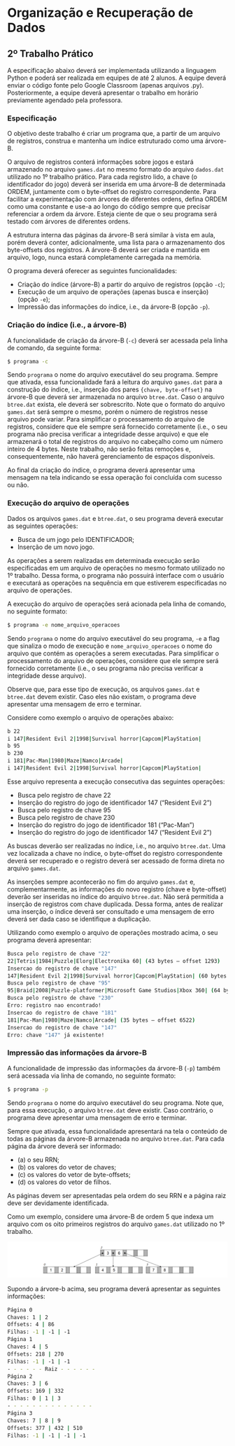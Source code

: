 # Organização e Recuperação de Dados
## 2º Trabalho Prático

A especificação abaixo deverá ser implementada utilizando a linguagem Python e poderá ser realizada em equipes de até 2 alunos. A equipe deverá enviar o código fonte pelo Google Classroom (apenas arquivos .py). Posteriormente, a equipe deverá apresentar o trabalho em horário previamente agendado pela professora.

### Especificação

O objetivo deste trabalho é criar um programa que, a partir de um arquivo de registros, construa e mantenha um índice estruturado como uma árvore-B.

O arquivo de registros conterá informações sobre jogos e estará armazenado no arquivo `games.dat` no mesmo formato do arquivo `dados.dat` utilizado no 1º trabalho prático. Para cada registro lido, a chave (o identificador do jogo) deverá ser inserida em uma árvore-B de determinada ORDEM, juntamente com o byte-offset do registro correspondente. Para facilitar a experimentação com árvores de diferentes ordens, defina ORDEM como uma constante e use-a ao longo do código sempre que precisar referenciar a ordem da árvore. Esteja ciente de que o seu programa será testado com árvores de diferentes ordens.

A estrutura interna das páginas da árvore-B será similar à vista em aula, porém deverá conter, adicionalmente, uma lista para o armazenamento dos byte-offsets dos registros. A árvore-B deverá ser criada e mantida em arquivo, logo, nunca estará completamente carregada na memória.

O programa deverá oferecer as seguintes funcionalidades:
- Criação do índice (árvore-B) a partir do arquivo de registros (opção `-c`);
- Execução de um arquivo de operações (apenas busca e inserção) (opção `-e`);
- Impressão das informações do índice, i.e., da árvore-B (opção `-p`).

### Criação do índice (i.e., a árvore-B)

A funcionalidade de criação da árvore-B (`-c`) deverá ser acessada pela linha de comando, da seguinte forma:

```bash
$ programa -c
```

Sendo `programa` o nome do arquivo executável do seu programa. Sempre que ativada, essa funcionalidade fará a leitura do arquivo `games.dat` para a construção do índice, i.e., inserção dos pares `{chave, byte-offset}` na árvore-B que deverá ser armazenada no arquivo `btree.dat`. Caso o arquivo `btree.dat` exista, ele deverá ser sobrescrito. Note que o formato do arquivo `games.dat` será sempre o mesmo, porém o número de registros nesse arquivo pode variar. Para simplificar o processamento do arquivo de registros, considere que ele sempre será fornecido corretamente (i.e., o seu programa não precisa verificar a integridade desse arquivo) e que ele armazenará o total de registros do arquivo no cabeçalho como um número inteiro de 4 bytes. Neste trabalho, não serão feitas remoções e, consequentemente, não haverá gerenciamento de espaços disponíveis.

Ao final da criação do índice, o programa deverá apresentar uma mensagem na tela indicando se essa operação foi concluída com sucesso ou não.

### Execução do arquivo de operações

Dados os arquivos `games.dat` e `btree.dat`, o seu programa deverá executar as seguintes operações:
- Busca de um jogo pelo IDENTIFICADOR;
- Inserção de um novo jogo.

As operações a serem realizadas em determinada execução serão especificadas em um arquivo de operações no mesmo formato utilizado no 1º trabalho. Dessa forma, o programa não possuirá interface com o usuário e executará as operações na sequência em que estiverem especificadas no arquivo de operações.

A execução do arquivo de operações será acionada pela linha de comando, no seguinte formato:

```bash
$ programa -e nome_arquivo_operacoes
```

Sendo `programa` o nome do arquivo executável do seu programa, `-e` a flag que sinaliza o modo de execução e `nome_arquivo_operacoes` o nome do arquivo que contém as operações a serem executadas. Para simplificar o processamento do arquivo de operações, considere que ele sempre será fornecido corretamente (i.e., o seu programa não precisa verificar a integridade desse arquivo).

Observe que, para esse tipo de execução, os arquivos `games.dat` e `btree.dat` devem existir. Caso eles não existam, o programa deve apresentar uma mensagem de erro e terminar.

Considere como exemplo o arquivo de operações abaixo:

```bash
b 22
i 147|Resident Evil 2|1998|Survival horror|Capcom|PlayStation|
b 95
b 230
i 181|Pac-Man|1980|Maze|Namco|Arcade|
i 147|Resident Evil 2|1998|Survival horror|Capcom|PlayStation|
```

Esse arquivo representa a execução consecutiva das seguintes operações:
- Busca pelo registro de chave 22
- Inserção do registro do jogo de identificador 147 (“Resident Evil 2”)
- Busca pelo registro de chave 95
- Busca pelo registro de chave 230
- Inserção do registro do jogo de identificador 181 (“Pac-Man”)
- Inserção do registro do jogo de identificador 147 (“Resident Evil 2”)

As buscas deverão ser realizadas no índice, i.e., no arquivo `btree.dat`. Uma vez localizada a chave no índice, o byte-offset do registro correspondente deverá ser recuperado e o registro deverá ser acessado de forma direta no arquivo `games.dat`.

As inserções sempre acontecerão no fim do arquivo `games.dat` e, complementarmente, as informações do novo registro (chave e byte-offset) deverão ser inseridas no índice do arquivo `btree.dat`. Não será permitida a inserção de registros com chave duplicada. Dessa forma, antes de realizar uma inserção, o índice deverá ser consultado e uma mensagem de erro deverá ser dada caso se identifique a duplicação.

Utilizando como exemplo o arquivo de operações mostrado acima, o seu programa deverá apresentar:

```bash
Busca pelo registro de chave "22"
22|Tetris|1984|Puzzle|Elorg|Electronika 60| (43 bytes – offset 1293)
Insercao do registro de chave "147"
147|Resident Evil 2|1998|Survival horror|Capcom|PlayStation| (60 bytes – offset 6460)
Busca pelo registro de chave "95"
95|Braid|2008|Puzzle-platformer|Microsoft Game Studios|Xbox 360| (64 bytes – offset 6092)
Busca pelo registro de chave "230"
Erro: registro nao encontrado!
Insercao do registro de chave "181"
181|Pac-Man|1980|Maze|Namco|Arcade| (35 bytes – offset 6522)
Insercao do registro de chave "147"
Erro: chave "147" já existente!
```

### Impressão das informações da árvore-B

A funcionalidade de impressão das informações da árvore-B (`-p`) também será acessada via linha de comando, no seguinte formato:

```bash
$ programa -p
```

Sendo `programa` o nome do arquivo executável do seu programa. Note que, para essa execução, o arquivo `btree.dat` deve existir. Caso contrário, o programa deve apresentar uma mensagem de erro e terminar.

Sempre que ativada, essa funcionalidade apresentará na tela o conteúdo de todas as páginas da árvore-B armazenada no arquivo `btree.dat`. Para cada página da árvore deverá ser informado:
- (a) o seu RRN;
- (b) os valores do vetor de chaves;
- (c) os valores do vetor de byte-offsets;
- (d) os valores do vetor de filhos.

As páginas devem ser apresentadas pela ordem do seu RRN e a página raiz deve ser devidamente identificada.

Como um exemplo, considere uma árvore-B de ordem 5 que indexa um arquivo com os oito primeiros registros do arquivo `games.dat` utilizado no 1º trabalho.

![Exemplo de imagem](imagens/exemplo.png)

Supondo a árvore-b acima, seu programa deverá apresentar as seguintes informações:
```bash
Página 0
Chaves: 1 | 2
Offsets: 4 | 86
Filhas: -1 | -1 | -1
Página 1
Chaves: 4 | 5
Offsets: 218 | 270
Filhas: -1 | -1 | -1
- - - - - - Raiz - - - - - -
Página 2
Chaves: 3 | 6
Offsets: 169 | 332
Filhas: 0 | 1 | 3
- - - - - - - - - - - - - -
Página 3
Chaves: 7 | 8 | 9
Offsets: 377 | 432 | 510
Filhas: -1 | -1 | -1 | -1
```